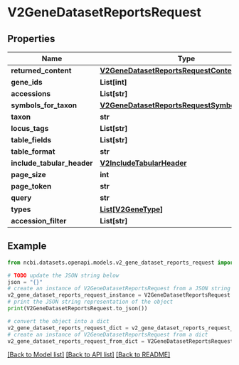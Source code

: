 # V2GeneDatasetReportsRequest


## Properties

Name | Type | Description | Notes
------------ | ------------- | ------------- | -------------
**returned_content** | [**V2GeneDatasetReportsRequestContentType**](V2GeneDatasetReportsRequestContentType.md) |  | [optional] 
**gene_ids** | **List[int]** |  | [optional] 
**accessions** | **List[str]** |  | [optional] 
**symbols_for_taxon** | [**V2GeneDatasetReportsRequestSymbolsForTaxon**](V2GeneDatasetReportsRequestSymbolsForTaxon.md) |  | [optional] 
**taxon** | **str** |  | [optional] 
**locus_tags** | **List[str]** |  | [optional] 
**table_fields** | **List[str]** |  | [optional] 
**table_format** | **str** |  | [optional] 
**include_tabular_header** | [**V2IncludeTabularHeader**](V2IncludeTabularHeader.md) |  | [optional] 
**page_size** | **int** |  | [optional] 
**page_token** | **str** |  | [optional] 
**query** | **str** |  | [optional] 
**types** | [**List[V2GeneType]**](V2GeneType.md) |  | [optional] 
**accession_filter** | **List[str]** |  | [optional] 

## Example

```python
from ncbi.datasets.openapi.models.v2_gene_dataset_reports_request import V2GeneDatasetReportsRequest

# TODO update the JSON string below
json = "{}"
# create an instance of V2GeneDatasetReportsRequest from a JSON string
v2_gene_dataset_reports_request_instance = V2GeneDatasetReportsRequest.from_json(json)
# print the JSON string representation of the object
print(V2GeneDatasetReportsRequest.to_json())

# convert the object into a dict
v2_gene_dataset_reports_request_dict = v2_gene_dataset_reports_request_instance.to_dict()
# create an instance of V2GeneDatasetReportsRequest from a dict
v2_gene_dataset_reports_request_from_dict = V2GeneDatasetReportsRequest.from_dict(v2_gene_dataset_reports_request_dict)
```
[[Back to Model list]](../README.md#documentation-for-models) [[Back to API list]](../README.md#documentation-for-api-endpoints) [[Back to README]](../README.md)


